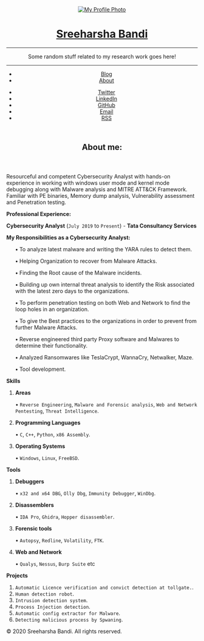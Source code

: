 <!DOCTYPE html>
<html>
  <head>
  <meta charset="utf-8">
  <meta name="viewport" content="width=device-width initial-scale=1" />
  <meta http-equiv="X-UA-Compatible" content="IE=edge">
  

  <title>Sreeharsha Bandi</title>
  
</head>


  <body>
    <span class="mobile btn-mobile-menu">
  <i class="icon icon-list btn-mobile-menu__icon"></i>
  <i class="icon icon-x-circle btn-mobile-close__icon hidden"></i>
</span>

<header class="panel-cover" style="background-image: url(/jekyll-uno/images/bk1.jpg)">
  <div class="panel-main">

  <div class="panel-main__inner panel-inverted">
    <div class="panel-main__content">
        <a href="/" title="link to home">
          <img src="/jekyll-uno/images/harsha.png" class="user-image" alt="My Profile Photo">
          <h1 class="panel-cover__title panel-title">Sreeharsha Bandi</h1>
        </a>
        <hr class="panel-cover__divider">
        <p class="panel-cover__description">Some random stuff related to my research work goes here!</p>
        <hr class="panel-cover__divider panel-cover__divider--secondary">

   <div class="navigation-wrapper">

   <nav class="cover-navigation cover-navigation--primary">
            <ul class="navigation">
              <li class="navigation__item"><a href="/#blog" title="link to Sreeharsha Bandi blog" class="blog-button">Blog</a></li>
              <li class="navigation__item"><a href="/about/" title="link to Sreeharsha Bandi about" class="blog-button">About</a></li>
            </ul>
          </nav>

  <nav class="cover-navigation navigation--social">
            <ul class="navigation">

            
   <!-- Twitter -->
   <li class="navigation__item">
                <a href="http://twitter.com/0xharsha" title="@0xharsha on Twitter" target="_blank">
                  <i class="icon icon-social-twitter"></i>
                  <span class="label">Twitter</span>
                </a>
              </li>
            

            

            
   <!-- LinkedIn -->
   <li class="navigation__item">
                <a href="https://www.linkedin.com/in/bandi-sreeharsha" title="bandi-sreeharsha on LinkedIn" target="_blank">
                  <i class="icon icon-social-linkedin"></i>
                  <span class="label">LinkedIn</span>
                </a>
              </li>
            

            
   <!-- GitHub -->
   <li class="navigation__item">
                <a href="https://www.github.com/0xharsha" title="0xharsha on GitHub" target="_blank">
                  <i class="icon icon-social-github"></i>
                  <span class="label">GitHub</span>
                </a>
              </li>
            

            
   <!-- Email -->
   <li class="navigation__item">
                <a href="mailto:sreeharsha.bandi@outlook.com" title="Email sreeharsha.bandi@outlook.com" target="_blank">
                  <i class="icon icon-mail"></i>
                  <span class="label">Email</span>
                </a>
              </li>
            

   <!-- RSS -->
   <li class="navigation__item">
              <a href="/jekyll-uno/feed.xml" title="Subscribe" target="_blank">
                <i class="icon icon-rss"></i>
                <span class="label">RSS</span>
              </a>
            </li>

   </ul>
          </nav>

   </div>

   </div>

   </div>

   <div class="panel-cover--overlay"></div>
  </div>
</header>


   <div class="content-wrapper">
      <div class="content-wrapper__inner">
        <article class="post-container post-container--single">
  <header class="post-header">
    <div class="post-meta">
      <time datetime="2020-01-10 00:00" class="post-meta__date date"></time>
      
   </div>
    <h1 class="post-title">About me:</h1>
  </header>

  <section class="post">

   <p>Resourceful and competent Cybersecurity Analyst with hands-on experience in working with windows user mode and kernel mode debugging along with Malware analysis and MITRE ATT&amp;CK Framework. Familiar with PE binaries, Memory dump analysis, Vulnerability assessment and Penetration testing.</p>

<p><strong>Professional Experience:</strong></p>
<p><strong>Cybersecurity Analyst</strong> (<code class="highlighter-rouge">July 2019</code> to <code class="highlighter-rouge">Present</code>) - <strong>Tata Consultancy Services</strong></p>
<p><strong>My Responsibilities as a Cybersecurity Analyst:</strong></p>
<ol><p><strong>•</strong> To analyze latest malware and writing the YARA rules to detect them.</p></ol>
<ol><p><strong>•</strong> Helping Organization to recover from Malware Attacks.</p></ol>
<ol><p><strong>•</strong> Finding the Root cause of the Malware incidents.</p></ol>
<ol><p><strong>•</strong> Building up own internal threat analysis to identify the Risk associated with the latest
  zero days to the organizations.</p></ol>
<ol><p><strong>•</strong> To perform penetration testing on both Web and Network to find the loop holes in an
  organization.</p></ol>
<ol><p><strong>•</strong> To give the Best practices to the organizations in order to prevent from further Malware
  Attacks.</p></ol>
<ol><p><strong>•</strong> Reverse engineered third party Proxy software and Malwares to determine their
  functionality.</p></ol>
<ol><p><strong>•</strong> Analyzed Ransomwares like TeslaCrypt, WannaCry, Netwalker, Maze.</p></ol>
<ol><p><strong>•</strong> Tool development.</p></ol>

<p><strong>Skills</strong></p>

<ol>
  <li>
    <p><strong>Areas</strong></p>
<p>• <code class="highlighter-rouge">Reverse Engineering</code>, <code class="highlighter-rouge">Malware and Forensic analysis</code>, <code class="highlighter-rouge">Web and Network Pentesting</code>, <code class="highlighter-rouge">Threat Intelligence</code>.</p>
  </li>
  <li>
    <p><strong>Programming Languages</strong></p>
<p>• <code class="highlighter-rouge">C</code>, <code class="highlighter-rouge">C++</code>, <code class="highlighter-rouge">Python</code>, <code class="highlighter-rouge">x86 Assembly</code>.</p>
  </li>
  <li>
    <p><strong>Operating Systems</strong></p>
<p>• <code class="highlighter-rouge">Windows</code>, <code class="highlighter-rouge">Linux</code>, <code class="highlighter-rouge">FreeBSD</code>.</p>
  </li>
</ol>

<p><strong>Tools</strong></p>

<ol>
  <li>
    <p><strong>Debuggers</strong></p>
<P>• <code class="highlighter-rouge">x32 and x64 DBG</code>, <code class="highlighter-rouge">Olly Dbg</code>, <code class="highlighter-rouge">Immunity Debugger</code>, <code class="highlighter-rouge">WinDbg</code>.</p>
  </li>
  <li>
    <p><strong>Disassemblers</strong></p>
<p>• <code class="highlighter-rouge">IDA Pro</code>, <code class="highlighter-rouge">Ghidra</code>, <code class="highlighter-rouge">Hopper disassembler</code>.</p>
  </li>
  <li>
    <p><strong>Forensic tools</strong></p>
<p>• <code class="highlighter-rouge">Autopsy</code>, <code class="highlighter-rouge">Redline</code>, <code class="highlighter-rouge">Volatility</code>, <code class="highlighter-rouge">FTK</code>.</p>
  </li>
  <li>
    <p><strong>Web and Network</strong></p>
<p>• <code class="highlighter-rouge">Qualys</code>, <code class="highlighter-rouge">Nessus</code>, <code class="highlighter-rouge">Burp Suite</code> etc</p>
  </li>
</ol>

<p><strong>Projects</strong></p>

<ol>
  <li><code class="highlighter-rouge">Automatic Licence verification and convict detection at tollgate.</code>.</li>
  <li><code class="highlighter-rouge">Human detection robot</code>.</li>
  <li><code class="highlighter-rouge">Intrusion detection system</code>.</li>
  <li><code class="highlighter-rouge">Process Injection detection</code>.</li>
  <li><code class="highlighter-rouge">Automatic config extractor for Malware</code>.</li>
  <li><code class="highlighter-rouge">Detecting malicious process by Spwaning</code>.</li>
</ol>

  </section>
  
</article>



   </div>

   <footer class="footer">
  <span class="footer__copyright">&copy; 2020 Sreeharsha Bandi. All rights reserved.</span>
</footer>

<script type="text/javascript" src="https://ajax.googleapis.com/ajax/libs/jquery/3.3.1/jquery.min.js"></script>
<script type="text/javascript" src="/jekyll-uno/js/main.js?1593585410921039000"></script>


   </div>
  </body>
</html>